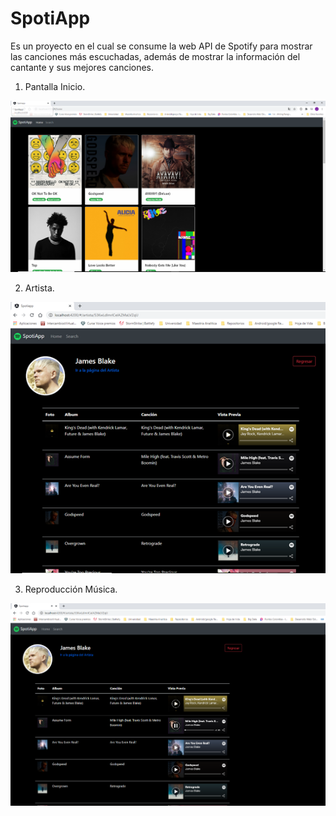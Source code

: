 
# SpotiApp


Es un proyecto en el cual se consume la web API de Spotify para mostrar las canciones más escuchadas, además de mostrar la información del cantante y sus mejores canciones. 

1. Pantalla Inicio.

![Pantalla Inicio](https://github.com/CamiloCastellanos/Angular/blob/master/4-Proyecto/Imagenes/Portada.png)

2. Artista.

![Artista](https://github.com/CamiloCastellanos/Angular/blob/master/4-Proyecto/Imagenes/Artista.png)

3. Reproducción Música.

![Reproducción Música](https://github.com/CamiloCastellanos/Angular/blob/master/4-Proyecto/Imagenes/Reproduccion.png)

